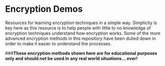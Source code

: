 # Encryption Demos
Resources for learning encryption techniques in a simple way. Simplicity is key here as this resource is to help people with little to no knowledge of encryption techniques understand how encryption works.
Some of the more advanced encryption methods in this repository have been dulled down in order to make it easier to understand the processes.

###**These encryption methods shown here are for educational purposes only and should _not_ be used in any real world situations… ever!**

